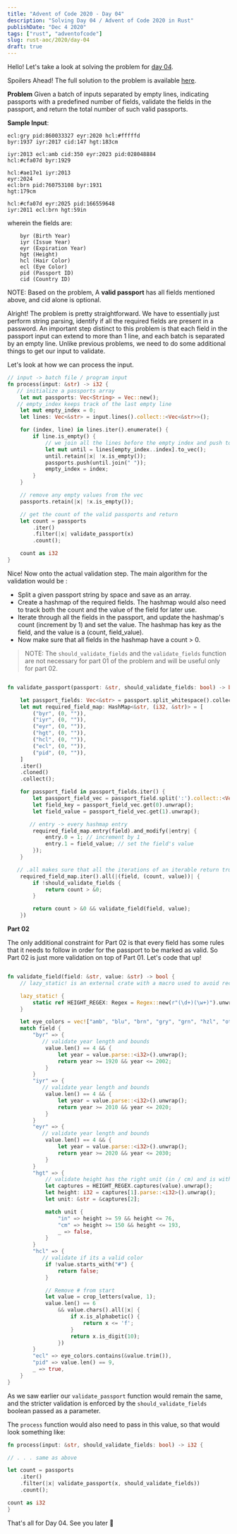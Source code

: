 ```yaml
---
title: "Advent of Code 2020 - Day 04"
description: "Solving Day 04 / Advent of Code 2020 in Rust"
publishDate: "Dec 4 2020"
tags: ["rust", "adventofcode"]
slug: rust-aoc/2020/day-04
draft: true
---
```


Hello! Let's take a look at solving the problem for [day 04](https://adventofcode.com/2020/day/4).

Spoilers Ahead! The full solution to the problem is available [here](https://github.com/Shriram-Balaji/rust-advent-of-code-2020/blob/main/day-04/src/main.rs).

**Problem**
Given a batch of inputs separated by empty lines, indicating passports with a predefined number of fields, validate the fields in the passport, and return the total number of such valid passports.

**Sample Input**:

```
ecl:gry pid:860033327 eyr:2020 hcl:#fffffd
byr:1937 iyr:2017 cid:147 hgt:183cm

iyr:2013 ecl:amb cid:350 eyr:2023 pid:028048884
hcl:#cfa07d byr:1929

hcl:#ae17e1 iyr:2013
eyr:2024
ecl:brn pid:760753108 byr:1931
hgt:179cm

hcl:#cfa07d eyr:2025 pid:166559648
iyr:2011 ecl:brn hgt:59in
```

wherein the fields are:

```
    byr (Birth Year)
    iyr (Issue Year)
    eyr (Expiration Year)
    hgt (Height)
    hcl (Hair Color)
    ecl (Eye Color)
    pid (Passport ID)
    cid (Country ID)

```

NOTE: Based on the problem, A **valid passport** has all fields mentioned above, and cid alone is optional.

Alright! The problem is pretty straightforward. We have to essentially just perform string parsing, identify if all the required fields are present in a password. An important step distinct to this problem is that each field in the passport input can extend to more than 1 line, and each batch is separated by an empty line.
Unlike previous problems, we need to do some additional things to get our input to validate.

Let's look at how we can process the input.

```rust
// input -> batch file / program input
fn process(input: &str) -> i32 {
   // initialize a passports array
    let mut passports: Vec<String> = Vec::new();
   // empty_index keeps track of the last empty line
    let mut empty_index = 0;
    let lines: Vec<&str> = input.lines().collect::<Vec<&str>>();

    for (index, line) in lines.iter().enumerate() {
        if line.is_empty() {
            // we join all the lines before the empty index and push to a new a string, by joining them using a " " as separator.
            let mut until = lines[empty_index..index].to_vec();
            until.retain(|x| !x.is_empty());
            passports.push(until.join(" "));
            empty_index = index;
        }
    }

    // remove any empty values from the vec
    passports.retain(|x| !x.is_empty());

    // get the count of the valid passports and return
    let count = passports
        .iter()
        .filter(|x| validate_passport(x)
        .count();

    count as i32
}
```

Nice! Now onto the actual validation step. The main algorithm for the validation would be :

- Split a given passport string by space and save as an array.
- Create a hashmap of the required fields. The hashmap would also need to track both the count and the value of the field for later use.
- Iterate through all the fields in the passport, and update the hashmap's count (increment by 1) and set the value. The hashmap has key as the field, and the value is a (count, field_value).
- Now make sure that all fields in the hashmap have a count > 0.

> NOTE: The `should_validate_fields` and the `validate_fields` function are not necessary for part 01 of the problem and will be useful only for part 02.

```rust

fn validate_passport(passport: &str, should_validate_fields: bool) -> bool {

    let passport_fields: Vec<&str> = passport.split_whitespace().collect();
    let mut required_field_map: HashMap<&str, (i32, &str)> = [
        ("byr", (0, "")),
        ("iyr", (0, "")),
        ("eyr", (0, "")),
        ("hgt", (0, "")),
        ("hcl", (0, "")),
        ("ecl", (0, "")),
        ("pid", (0, "")),
    ]
    .iter()
    .cloned()
    .collect();

    for passport_field in passport_fields.iter() {
        let passport_field_vec = passport_field.split(':').collect::<Vec<&str>>();
        let field_key = passport_field_vec.get(0).unwrap();
        let field_value = passport_field_vec.get(1).unwrap();

       // entry -> every hashmap entry
        required_field_map.entry(field).and_modify(|entry| {
            entry.0 = 1; // increment by 1
            entry.1 = field_value; // set the field's value
        });
    }

   // .all makes sure that all the iterations of an iterable return true.
    required_field_map.iter().all(|(field, (count, value))| {
        if !should_validate_fields {
            return count > &0;
        }

        return count > &0 && validate_field(field, value);
    })

```

**Part 02**

The only additional constraint for Part 02 is that every field has some rules that it needs to follow in order for the passport to be marked as valid. So Part 02 is just more validation on top of Part 01. Let's code that up!

```rust

fn validate_field(field: &str, value: &str) -> bool {
    // lazy_static! is an external crate with a macro used to avoid recreating a regex every time.

    lazy_static! {
        static ref HEIGHT_REGEX: Regex = Regex::new(r"(\d+)(\w+)").unwrap();
    }

    let eye_colors = vec!["amb", "blu", "brn", "gry", "grn", "hzl", "oth"];
    match field {
        "byr" => {
           // validate year length and bounds
            value.len() == 4 && {
                let year = value.parse::<i32>().unwrap();
                return year >= 1920 && year <= 2002;
            }
        }
        "iyr" => {
           // validate year length and bounds
            value.len() == 4 && {
                let year = value.parse::<i32>().unwrap();
                return year >= 2010 && year <= 2020;
            }
        }
        "eyr" => {
           // validate year length and bounds
            value.len() == 4 && {
                let year = value.parse::<i32>().unwrap();
                return year >= 2020 && year <= 2030;
            }
        }
        "hgt" => {
            // validate height has the right unit (in / cm) and is within bounds.
            let captures = HEIGHT_REGEX.captures(value).unwrap();
            let height: i32 = captures[1].parse::<i32>().unwrap();
            let unit: &str = &captures[2];

            match unit {
                "in" => height >= 59 && height <= 76,
                "cm" => height >= 150 && height <= 193,
                _ => false,
            }
        }
        "hcl" => {
           // validate if its a valid color
            if !value.starts_with("#") {
                return false;
            }

            // Remove # from start
            let value = crop_letters(value, 1);
            value.len() == 6
                && value.chars().all(|x| {
                    if x.is_alphabetic() {
                        return x <= 'f';
                    }
                    return x.is_digit(10);
                })
        }
        "ecl" => eye_colors.contains(&value.trim()),
        "pid" => value.len() == 9,
        _ => true,
    }
}


```

As we saw earlier our `validate_passport` function would remain the same, and the stricter validation is enforced by the `should_validate_fields` boolean passed as a parameter.

The `process` function would also need to pass in this value, so that would look something like:

```rust
fn process(input: &str, should_validate_fields: bool) -> i32 {

// . . . same as above

let count = passports
    .iter()
    .filter(|x| validate_passport(x, should_validate_fields))
    .count();

count as i32
}

```

That's all for Day 04. See you later 👋
